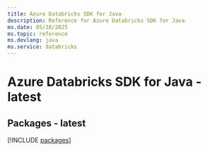 ```yaml
---
title: Azure Databricks SDK for Java
description: Reference for Azure Databricks SDK for Java
ms.date: 05/28/2025
ms.topic: reference
ms.devlang: java
ms.service: databricks
---
```

# Azure Databricks SDK for Java - latest
## Packages - latest
[!INCLUDE [packages](databricks-index.md)]